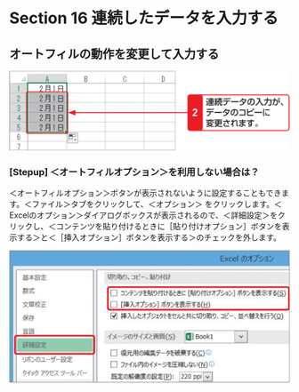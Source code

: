 # Section 16 連続したデータを入力する

## オートフィルの動作を変更して入力する

![](002.png)

### [Stepup] ＜オートフィルオプション＞を利用しない場合は？

＜オートフィルオプション＞ボタンが表示されないように設定することもできます。＜ファイル＞タブをクリックして、＜オプション＞ をクリックします。＜Excelのオプション＞ダイアログボックスが表示されるので、＜詳細設定＞をクリックし、＜コンテンツを貼り付けるときに［貼り付けオプション］ボタンを表示する＞と＜［挿入オプション］ボタンを表示する＞のチェックを外します。

![stepup](003.png)